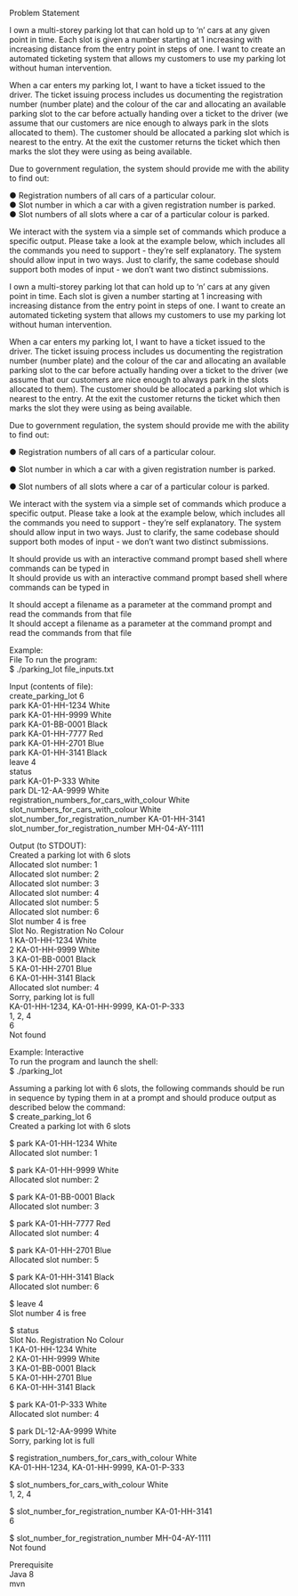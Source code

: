 <p>Problem Statement</p>
<p>I own a multi-storey parking lot that can hold up to ‘n’ cars at any given point in time. Each slot is given a number starting at 1 increasing with increasing distance from the entry point in steps of one. I want to create an automated ticketing system that allows my customers to use my parking lot without human intervention.</p>
<p>When a car enters my parking lot, I want to have a ticket issued to the driver. The ticket issuing process includes us documenting the registration number (number plate) and the colour of the car and allocating an available parking slot to the car before actually handing over a ticket to the driver (we assume that our customers are nice enough to always park in the slots allocated to them). The customer should be allocated a parking slot which is nearest to the entry. At the exit the customer returns the ticket which then marks the slot they were using as being available.</p>
<p>Due to government regulation, the system should provide me with the ability to find out:</p>
<p>● Registration numbers of all cars of a particular colour.<br>
● Slot number in which a car with a given registration number is parked.<br>
● Slot numbers of all slots where a car of a particular colour is parked.</p>
<p>We interact with the system via a simple set of commands which produce a specific output. Please take a look at the example below, which includes all the commands you need to support - they’re self explanatory. The system should allow input in two ways. Just to clarify, the same codebase should support both modes of input - we don’t want two distinct submissions.</p>
<p>I own a multi-storey parking lot that can hold up to ‘n’ cars at any given point in time. Each slot is given a number starting at 1 increasing with increasing distance from the entry point in steps of one. I want to create an automated ticketing system that allows my customers to use my parking lot without human intervention.</p>
<p>When a car enters my parking lot, I want to have a ticket issued to the driver. The ticket issuing process includes us documenting the registration number (number plate) and the colour of the car and allocating an available parking slot to the car before actually handing over a ticket to the driver (we assume that our customers are nice enough to always park in the slots allocated to them). The customer should be allocated a parking slot which is nearest to the entry. At the exit the customer returns the ticket which then marks the slot they were using as being available.</p>
<p>Due to government regulation, the system should provide me with the ability to find out:</p>
<p>● Registration numbers of all cars of a particular colour.</p>
<p>● Slot number in which a car with a given registration number is parked.</p>
<p>● Slot numbers of all slots where a car of a particular colour is parked.</p>
<p>We interact with the system via a simple set of commands which produce a specific output. Please take a look at the example below, which includes all the commands you need to support - they’re self explanatory. The system should allow input in two ways. Just to clarify, the same codebase should support both modes of input - we don’t want two distinct submissions.</p>
<p>It should provide us with an interactive command prompt based shell where commands can be typed in<br>
It should provide us with an interactive command prompt based shell where commands can be typed in</p>
<p>It should accept a filename as a parameter at the command prompt and read the commands from that file<br>
It should accept a filename as a parameter at the command prompt and read the commands from that file</p>
<p>Example:<br>
File To run the program:<br>
$ ./parking_lot file_inputs.txt</p>
<p>Input (contents of file):<br>
create_parking_lot 6<br>
park KA-01-HH-1234 White<br>
park KA-01-HH-9999 White<br>
park KA-01-BB-0001 Black<br>
park KA-01-HH-7777 Red<br>
park KA-01-HH-2701 Blue<br>
park KA-01-HH-3141 Black<br>
leave 4<br>
status<br>
park KA-01-P-333 White<br>
park DL-12-AA-9999 White<br>
registration_numbers_for_cars_with_colour White<br>
slot_numbers_for_cars_with_colour White<br>
slot_number_for_registration_number KA-01-HH-3141<br>
slot_number_for_registration_number MH-04-AY-1111</p>
<p>Output (to STDOUT):<br>
Created a parking lot with 6 slots<br>
Allocated slot number: 1<br>
Allocated slot number: 2<br>
Allocated slot number: 3<br>
Allocated slot number: 4<br>
Allocated slot number: 5<br>
Allocated slot number: 6<br>
Slot number 4 is free<br>
Slot No. Registration No Colour<br>
1 KA-01-HH-1234 White<br>
2 KA-01-HH-9999 White<br>
3 KA-01-BB-0001 Black<br>
5 KA-01-HH-2701 Blue<br>
6 KA-01-HH-3141 Black<br>
Allocated slot number: 4<br>
Sorry, parking lot is full<br>
KA-01-HH-1234, KA-01-HH-9999, KA-01-P-333<br>
1, 2, 4<br>
6<br>
Not found</p>
<p>Example: Interactive<br>
To run the program and launch the shell:<br>
$ ./parking_lot</p>
<p>Assuming a parking lot with 6 slots, the following commands should be run in sequence by typing them in at a prompt and should produce output as described below the command:<br>
$ create_parking_lot 6<br>
Created a parking lot with 6 slots</p>
<p>$ park KA-01-HH-1234 White<br>
Allocated slot number: 1</p>
<p>$ park KA-01-HH-9999 White<br>
Allocated slot number: 2</p>
<p>$ park KA-01-BB-0001 Black<br>
Allocated slot number: 3</p>
<p>$ park KA-01-HH-7777 Red<br>
Allocated slot number: 4</p>
<p>$ park KA-01-HH-2701 Blue<br>
Allocated slot number: 5</p>
<p>$ park KA-01-HH-3141 Black<br>
Allocated slot number: 6</p>
<p>$ leave 4<br>
Slot number 4 is free</p>
<p>$ status<br>
Slot No. Registration No Colour<br>
1 KA-01-HH-1234 White<br>
2 KA-01-HH-9999 White<br>
3 KA-01-BB-0001 Black<br>
5 KA-01-HH-2701 Blue<br>
6 KA-01-HH-3141 Black</p>
<p>$ park KA-01-P-333 White<br>
Allocated slot number: 4</p>
<p>$ park DL-12-AA-9999 White<br>
Sorry, parking lot is full</p>
<p>$ registration_numbers_for_cars_with_colour White<br>
KA-01-HH-1234, KA-01-HH-9999, KA-01-P-333</p>
<p>$ slot_numbers_for_cars_with_colour White<br>
1, 2, 4</p>
<p>$ slot_number_for_registration_number KA-01-HH-3141<br>
6</p>
<p>$ slot_number_for_registration_number MH-04-AY-1111<br>
Not found</p>
<p>Prerequisite<br>
Java 8<br>
mvn</p>

